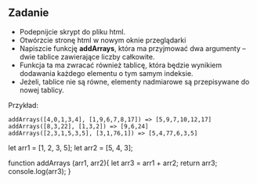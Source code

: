 Zadanie 
---

- Podepnijcie skrypt do pliku html. 
- Otwórzcie stronę html w nowym oknie przeglądarki
- Napiszcie funkcję **addArrays**, która ma przyjmować dwa argumenty – dwie tablice zawierające liczby całkowite.
- Funkcja ta ma zwracać również tablicę, która będzie wynikiem dodawania każdego elementu o tym samym indeksie.
- Jeżeli, tablice nie są równe, elementy nadmiarowe są przepisywane do nowej tablicy.

Przykład:
```
addArrays([4,0,1,3,4], [1,9,6,7,8,17]) => [5,9,7,10,12,17]
addArrays([8,3,22], [1,3,2]) => [9,6,24]
addArrays([2,3,1,5,3,5], [3,1,76,1]) => [5,4,77,6,3,5]
```

let arr1 = [1, 2, 3, 5];
 let arr2 = [5, 4, 3];
 
 function addArrays (arr1, arr2){
     let arr3 = arr1 + arr2;
     return arr3;
     console.log(arr3);
 }